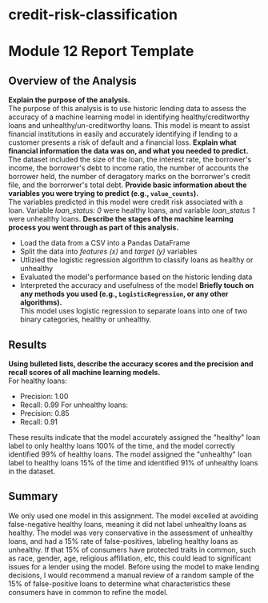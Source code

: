# credit-risk-classification

# Module 12 Report Template

## Overview of the Analysis

**Explain the purpose of the analysis.** <br>
The purpose of this analysis is to use historic lending data to assess the accuracy of a machine learning model in identifying healthy/creditworthy loans and unhealthy/un-creditworthy loans. This model is meant to assist financial institutions in easily and accurately identifying if lending to a customer presents a risk of default and a financial loss. 
**Explain what financial information the data was on, and what you needed to predict.** <br>
The dataset included the size of the loan, the interest rate, the borrower's income, the borrower's debt to income ratio, the number of accounts the borrower held, the number of deragatory marks on the borrorwer's credit file, and the borrorwer's total debt. 
**Provide basic information about the variables you were trying to predict (e.g., `value_counts`).** <br>
The variables predicted in this model were credit risk associated with a loan. Variable *loan_status: 0* were healthy loans, and variable *loan_status 1* were unhealthy loans. 
**Describe the stages of the machine learning process you went through as part of this analysis.** <br>
- Load the data from a CSV into a Pandas DataFrame
- Split the data into *features (x)* and *target (y)* variables
- Utlizied the logistic regression algorithm to classify loans as healthy or unhealthy
- Evaluated the model's performance based on the historic lending data
- Interpreted the accuracy and usefulness of the model 
**Briefly touch on any methods you used (e.g., `LogisticRegression`, or any other algorithms).** <br>
This model uses logistic regression to separate loans into one of two binary categories, healthy or unhealthy. 
## Results
**Using bulleted lists, describe the accuracy scores and the precision and recall scores of all machine learning models.** <br>
For healthy loans:
-    Precision: 1.00
-    Recall: 0.99
For unhealthy loans:
-    Precision: 0.85
-    Recall: 0.91

These results indicate that the model accurately assigned the "healthy" loan label to only healthy loans 100% of the time, and the model correctly identified 99% of healthy loans. 
The model assigned the "unhealthy" loan label to healthy loans 15% of the time and identified 91% of unhealthy loans in the dataset. 

## Summary
We only used one model in this assignment. The model excelled at avoiding false-negative healthy loans, meaning it did not label unhealthy loans as healthy. The model was very conservative in the assessment of unhealthy loans, and had a 15% rate of false-positives, labeling healthy loans as unhealthy. If that 15% of consumers have protected traits in common, such as race, gender, age, religious affiliation, etc, this could lead to significant issues for a lender using the model. Before using the model to make lending decisions, I would recommend a manual review of a random sample of the 15% of false-positive loans to determine what characteristics these consumers have in common to refine the model. 
